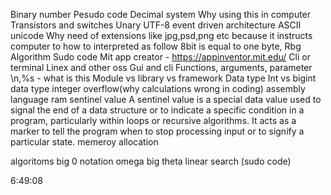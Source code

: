 Binary number
Pesudo code
Decimal system
Why using this in computer 
Transistors and switches
Unary
UTF-8
event driven architecture
ASCII
unicode
Why need of extensions like jpg,psd,png etc because it instructs computer to how to interpreted as follow
8bit is equal to one byte,
Rbg
Algorithm
Sudo code
Mit app creator - https://appinventor.mit.edu/
Cli or terminal
Linex and other oss
Gui and cli
Functions, arguments, parameter
\n,%s - what is this
Module vs library vs framework
Data type
Int vs bigint data type
integer overflow(why calculations wrong in coding)
assembly language
ram
sentinel value
A sentinel value is a special data value used to signal the end of a data structure or to indicate a specific condition in a program, particularly within loops or recursive algorithms. It acts as a marker to tell the program when to stop processing input or to signify a particular state. 
memeroy allocation

algoritoms
big 0 notation
omega
big theta
linear search
(sudo code)



6:49:08